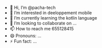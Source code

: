 - 👋 Hi, I’m @pacha-tech
- 👀 I’m interested in deeloppement mobile
- 🌱 I’m currently learning the kotlin language
- 💞️ I’m looking to collaborate on ...
- 📫 How to reach me 655128415
- 😄 Pronouns: ...
- ⚡ Fun fact: ...

<!---
pacha-tech/pacha-tech is a ✨ special ✨ repository because its `README.md` (this file) appears on your GitHub profile.
You can click the Preview link to take a look at your changes.
--->
